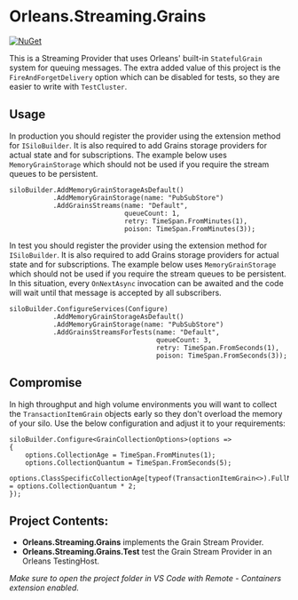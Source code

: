 # Orleans.Streaming.Grains

[![NuGet](https://img.shields.io/nuget/v/Orleans.Streaming.Grains.svg?style=flat)](https://www.nuget.org/packages/Orleans.Streaming.Grains)

This is a Streaming Provider that uses Orleans' built-in `StatefulGrain` system for queuing messages. The extra added value of this project is the `FireAndForgetDelivery` option which can be disabled for tests, so they are easier to write with `TestCluster`.

## Usage

In production you should register the provider using the extension method for `ISiloBuilder`. It is also required to add Grains storage providers for actual state and for subscriptions. The example below uses `MemoryGrainStorage` which should not be used if you require the stream queues to be persistent.

```
siloBuilder.AddMemoryGrainStorageAsDefault()
           .AddMemoryGrainStorage(name: "PubSubStore")
           .AddGrainsStreams(name: "Default",
                             queueCount: 1,
                             retry: TimeSpan.FromMinutes(1),
                             poison: TimeSpan.FromMinutes(3));
```

In test you should register the provider using the extension method for `ISiloBuilder`. It is also required to add Grains storage providers for actual state and for subscriptions. The example below uses `MemoryGrainStorage` which should not be used if you require the stream queues to be persistent. In this situation, every `OnNextAsync` invocation can be awaited and the code will wait until that message is accepted by all subscribers.

```
siloBuilder.ConfigureServices(Configure)
           .AddMemoryGrainStorageAsDefault()
           .AddMemoryGrainStorage(name: "PubSubStore")
           .AddGrainsStreamsForTests(name: "Default",
                                     queueCount: 3,
                                     retry: TimeSpan.FromSeconds(1),
                                     poison: TimeSpan.FromSeconds(3));
```

## Compromise

In high throughput and high volume environments you will want to collect the `TransactionItemGrain` objects early so they don't overload the memory of your silo. Use the below configuration and adjust it to your requirements:

```
siloBuilder.Configure<GrainCollectionOptions>(options =>
{
    options.CollectionAge = TimeSpan.FromMinutes(1);
    options.CollectionQuantum = TimeSpan.FromSeconds(5);
    options.ClassSpecificCollectionAge[typeof(TransactionItemGrain<>).FullName] = options.CollectionQuantum * 2;
});
```

## Project Contents:

* **Orleans.Streaming.Grains** implements the Grain Stream Provider.
* **Orleans.Streaming.Grains.Test** test the Grain Stream Provider in an Orleans TestingHost.

*Make sure to open the project folder in VS Code with Remote - Containers extension enabled.*